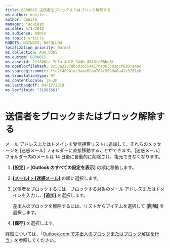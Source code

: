 ```yaml
---
title: 8000015 送信者をブロックまたはブロック解除する
ms.author: daeite
author: daeite
manager: jackiesm
ms.date: 5/1/2018
ms.audience: Admin
ms.topic: article
ROBOTS: NOINDEX, NOFOLLOW
localization_priority: Normal
ms.collection: Adm_O365
ms.custom: 8000015
ms.assetid: 2ef840ec-7e1a-4df2-944b-d643fe08bd8f
ms.openlocfilehash: 2c58a22878b5d36554a17d4363303ccf6207a4ac
ms.sourcegitcommit: ffe2f489b1ac3aae62aa784c959da6a41c3261eb
ms.translationtype: HT
ms.contentlocale: ja-JP
ms.lasthandoff: 04/17/2019
ms.locfileid: "31903561"
---
```

# <a name="block-or-unblock-senders"></a>送信者をブロックまたはブロック解除する

メール アドレスまたはドメインを受信拒否リストに追加して、それらのメッセージを [迷惑メール] フォルダーに直接移動することができます。[迷惑メール] フォルダー内のメールは 14 日後に自動的に削除され、復元できなくなります。
  
1. **[設定]** \> **[Outlook のすべての設定を表示]** の順に移動します。 
    
2. [**[メール]** \> **[迷惑メール]**](https://outlook.live.com/mail/options/mail/junkEmail) の順に選択します。 
    
3. 送信者をブロックするには、ブロックする対象のメール アドレスまたはドメインを入力し、**[追加]** を選択します。 
    
    差出人のブロックを解除するには、リストからアイテムを選択して **[削除]** を選択します。
    
4. **[保存]** を選択します。 
    
詳細については、「[Outlook.com で差出人のブロックまたはブロック解除を行う](https://go.microsoft.com/fwlink/p/?linkid=873133)」を参照してください。
  

